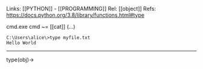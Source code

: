 Links: [[PYTHON]] - [[PROGRAMMING]]
Rel: [[object]]
Refs: https://docs.python.org/3.8/library/functions.html#type

cmd.exe cmd ~= [[cat]] (...)
```
C:\Users\alice\>type myfile.txt
Hello World
```

--- 

type(obj)->

